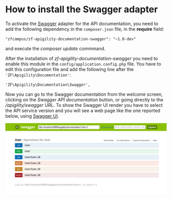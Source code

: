How to install the Swagger adapter
==================================

To activate the [Swagger](https://helloreverb.com/developers/swagger) adapter for the API
documentation, you need to add the following dependency in the `composer.json` file, 
in the **require** field:

```
"zfcampus/zf-apigility-documentation-swagger": "~1.0-dev"
```

and execute the *composer update* commmand.

After the installation of *zf-apigility-documentation-swagger* you need to enable this
module in the `config/application.config.php` file. You have to edit this configuration
file and add the following line after the `'ZF\Apigility\Documentation'`:

```
'ZF\Apigility\Documentation\Swagger',
```

Now you can go to the Swagger documentation from the welcome screen, clicking on the
*Swagger API documentation* button, or going directly to the */apigility/swagger* URL.
To show the Swagger UI render you have to select the API service version and you will see
a web page like the one reported below, using [Swagger UI](https://github.com/wordnik/swagger-ui).

![Swagger UI](/asset/apigility-documentation/img/api-doc-swagger-ui.png)


